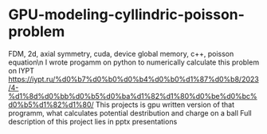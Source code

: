# GPU-modeling-cyllindric-poisson-problem
FDM, 2d, axial symmetry, cuda, device global memory, c++, poisson equation\n
I wrote progamm on python to numerically calculate this problem on IYPT https://iypt.ru/%d0%b7%d0%b0%d0%b4%d0%b0%d1%87%d0%b8/2023/4-%d1%8d%d0%bb%d0%b5%d0%ba%d1%82%d1%80%d0%be%d0%bc%d0%b5%d1%82%d1%80/
This projects is gpu written version of that programm, what calculates potential destribution and charge on a ball
Full description of this project lies in pptx presentations
